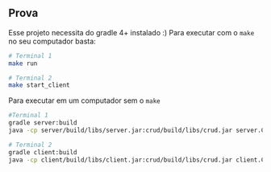 ## Prova

Esse projeto necessita do gradle 4+ instalado :)  Para executar com o `make` no seu computador basta:

```sh
# Terminal 1
make run

# Terminal 2
make start_client
```

Para executar em um computador sem o `make`  

```sh
#Terminal 1
gradle server:build
java -cp server/build/libs/server.jar:crud/build/libs/crud.jar server.CrudServer

# Terminal 2
gradle client:build
java -cp client/build/libs/client.jar:crud/build/libs/crud.jar client.CrudClient
```